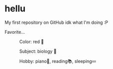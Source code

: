 # hellu
My first repository on GitHub
idk what I'm doing :P

Favorite...
<ol>
  <ul>Color: red 🔴</ul>
  <ul>Subject: biology 🧬</ul>
  <ul>Hobby: piano🎹, reading📚, sleeping💤</ul>
</ol>

